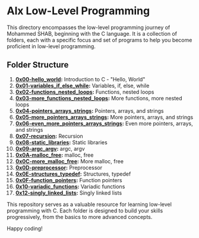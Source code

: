# Alx Low-Level Programming

This directory encompasses the low-level programming journey of Mohammed SHAB, beginning with the C language. It is a collection of folders, each with a specific focus and set of programs to help you become proficient in low-level programming.

## Folder Structure

1. **[0x00-hello_world](0x00-hello_world):** Introduction to C - "Hello, World"
2. **[0x01-variables_if_else_while](0x01-variables_if_else_while):** Variables, if, else, while
3. **[0x02-functions_nested_loops](0x02-functions_nested_loops):** Functions, nested loops
4. **[0x03-more_functions_nested_loops](0x03-more_functions_nested_loops):** More functions, more nested loops
5. **[0x04-pointers_arrays_strings](0x04-pointers_arrays_strings):** Pointers, arrays, and strings
6. **[0x05-more_pointers_arrays_strings](0x05-more_pointers_arrays_strings):** More pointers, arrays, and strings
7. **[0x06-even_more_pointers_arrays_strings](0x06-even_more_pointers_arrays_strings):** Even more pointers, arrays, and strings
8. **[0x07-recursion](0x07-recursion):** Recursion
9. **[0x08-static_libraries](0x08-static_libraries):** Static libraries
10. **[0x09-argc_argv](0x09-argc_argv):** argc, argv
11. **[0x0A-malloc_free](0x0A-malloc_free):** malloc, free
12. **[0x0C-more_malloc_free](0x0C-more_malloc_free):** More malloc, free
13. **[0x0D-preprocessor](0x0D-preprocessor):** Preprocessor
14. **[0x0E-structures_typedef](0x0C-structures_typedef):** Structures, typedef
15. **[0x0F-function_pointers](0x0F-function_pointers):** Function pointers
16. **[0x10-variadic_functions](0x10-variadic_functions):** Variadic functions
17. **[0x12-singly_linked_lists](0x12-singly_linked_lists):** Singly linked lists


This repository serves as a valuable resource for learning low-level programming with C. Each folder is designed to build your skills progressively, from the basics to more advanced concepts.

Happy coding!
